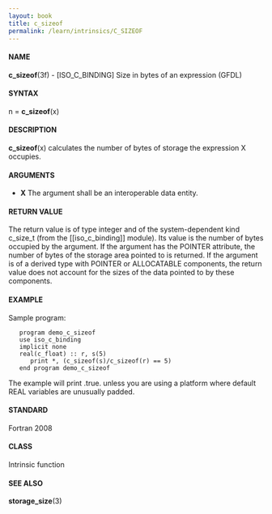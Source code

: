 ```yaml
---
layout: book
title: c_sizeof
permalink: /learn/intrinsics/C_SIZEOF
---
```

#### NAME

__c\_sizeof__(3f) - \[ISO\_C\_BINDING\] Size in bytes of an expression
(GFDL)

#### SYNTAX

n = __c\_sizeof__(x)

#### DESCRIPTION

__c\_sizeof__(x) calculates the number of bytes of storage the
expression X occupies.

#### ARGUMENTS

  - __X__
    The argument shall be an interoperable data entity.

#### RETURN VALUE

The return value is of type integer and of the system-dependent kind
c\_size\_t (from the \[\[iso\_c\_binding\]\] module). Its value is the
number of bytes occupied by the argument. If the argument has the
POINTER attribute, the number of bytes of the storage area pointed to is
returned. If the argument is of a derived type with POINTER or
ALLOCATABLE components, the return value does not account for the sizes
of the data pointed to by these components.

#### EXAMPLE

Sample program:

```
   program demo_c_sizeof
   use iso_c_binding
   implicit none
   real(c_float) :: r, s(5)
      print *, (c_sizeof(s)/c_sizeof(r) == 5)
   end program demo_c_sizeof
```

The example will print .true. unless you are using a platform where
default REAL variables are unusually padded.

#### STANDARD

Fortran 2008

#### CLASS

Intrinsic function

#### SEE ALSO

__storage\_size__(3)
